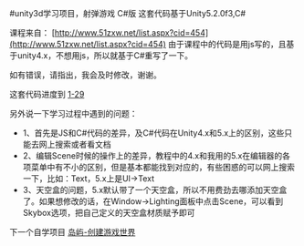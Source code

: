 #unity3d学习项目，射弹游戏 C\#版
这套代码基于Unity5.2.0f3,C#

课程来自：
[http://www.51zxw.net/list.aspx?cid=454](http://www.51zxw.net/list.aspx?cid=454)
由于课程中的代码是用js写的，且基于unity4.x，不想用js，所以就基于C#重写了一下。

如有错误，请指出，我会及时修改，谢谢。

这套代码进度到 [1-29](http://www.51zxw.net/show.aspx?id=33240&cid=454)

另外说一下学习过程中遇到的问题：
* 1、首先是JS和C#代码的差异，及C#代码在Unity4.x和5.x上的区别，这些只能去网上搜索或者看文档
* 2、编辑Scene时候的操作上的差异，教程中的4.x和我用的5.x在编辑器的各项菜单中有不小的区别，但是基本都能找到对应的，有些困惑的可以网上搜索一下，比如：Text，5.x上是UI->Text
* 3、天空盒的问题，5.x默认带了一个天空盒，所以不用费劲去哪添加天空盒了。如果想修改的话，在Window->Lighting面板中点击Scene，可以看到Skybox选项，把自己定义的天空盒材质赋予即可

下一个自学项目 [岛屿-创建游戏世界](https://github.com/teffy/Island)
